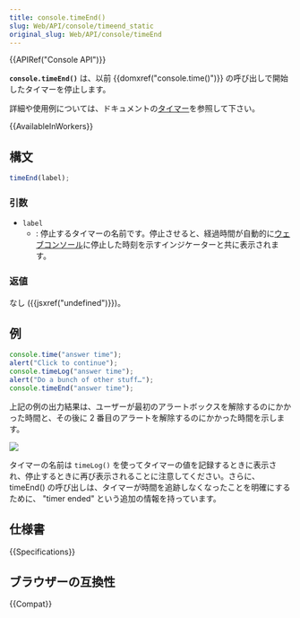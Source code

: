 ```yaml
---
title: console.timeEnd()
slug: Web/API/console/timeend_static
original_slug: Web/API/console/timeEnd
---
```


{{APIRef("Console API")}}

**`console.timeEnd()`** は、以前 {{domxref("console.time()")}} の呼び出しで開始したタイマーを停止します。

詳細や使用例については、ドキュメントの[タイマー](/ja/docs/Web/API/console#タイマー)を参照して下さい。

{{AvailableInWorkers}}

## 構文

```js
timeEnd(label);
```

### 引数

- `label`
  - : 停止するタイマーの名前です。停止させると、経過時間が自動的に[ウェブコンソール](https://firefox-source-docs.mozilla.org/devtools-user/web_console/index.html)に停止した時刻を示すインジケーターと共に表示されます。

### 返値

なし ({{jsxref("undefined")}})。

## 例

```js
console.time("answer time");
alert("Click to continue");
console.timeLog("answer time");
alert("Do a bunch of other stuff…");
console.timeEnd("answer time");
```

上記の例の出力結果は、ユーザーが最初のアラートボックスを解除するのにかかった時間と、その後に 2 番目のアラートを解除するのにかかった時間を示します。

![](timer_output.png)

タイマーの名前は `timeLog()` を使ってタイマーの値を記録するときに表示され、停止するときに再び表示されることに注意してください。さらに、 timeEnd() の呼び出しは、タイマーが時間を追跡しなくなったことを明確にするために、 "timer ended" という追加の情報を持っています。

## 仕様書

{{Specifications}}

## ブラウザーの互換性

{{Compat}}
